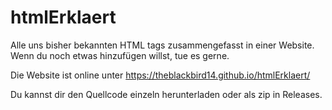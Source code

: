 # htmlErklaert
Alle uns bisher bekannten HTML tags zusammengefasst in einer Website. Wenn du noch etwas hinzufügen willst, tue es gerne. 

Die Website ist online unter 
https://theblackbird14.github.io/htmlErklaert/

Du kannst dir den Quellcode einzeln herunterladen oder als zip in Releases. 
